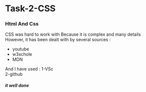 # Task-2-CSS
### Html And Css


CSS was hard to work with
Because it is complex and many details
However, it has been dealt with by several sources :
+ youtube
+ w3schole
+ MDN

And I have used :
1-VSc  
2-github 

##### it well done 
